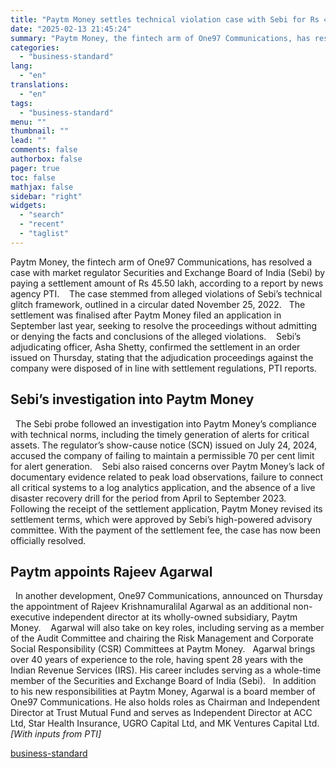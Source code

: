 ```yaml
---
title: "Paytm Money settles technical violation case with Sebi for Rs 45.5 lakh"
date: "2025-02-13 21:45:24"
summary: "Paytm Money, the fintech arm of One97 Communications, has resolved a case with market regulator Securities and Exchange Board of India (Sebi) by paying a settlement amount of Rs 45.50 lakh, according to a report by news agency PTI. The case stemmed from alleged violations of Sebi’s technical glitch framework,..."
categories:
  - "business-standard"
lang:
  - "en"
translations:
  - "en"
tags:
  - "business-standard"
menu: ""
thumbnail: ""
lead: ""
comments: false
authorbox: false
pager: true
toc: false
mathjax: false
sidebar: "right"
widgets:
  - "search"
  - "recent"
  - "taglist"
---
```


Paytm Money, the fintech arm of One97 Communications, has resolved a case with market regulator Securities and Exchange Board of India (Sebi) by paying a settlement amount of Rs 45.50 lakh, according to a report by news agency PTI. 
 
The case stemmed from alleged violations of Sebi’s technical glitch framework, outlined in a circular dated November 25, 2022.
 
The settlement was finalised after Paytm Money filed an application in September last year, seeking to resolve the proceedings without admitting or denying the facts and conclusions of the alleged violations. 
 
Sebi’s adjudicating officer, Asha Shetty, confirmed the settlement in an order issued on Thursday, stating that the adjudication proceedings against the company were disposed of in line with settlement regulations, PTI reports. 
 

Sebi’s investigation into Paytm Money
-------------------------------------

 
The Sebi probe followed an investigation into Paytm Money’s compliance with technical norms, including the timely generation of alerts for critical assets. The regulator’s show-cause notice (SCN) issued on July 24, 2024, accused the company of failing to maintain a permissible 70 per cent limit for alert generation. 
 
Sebi also raised concerns over Paytm Money’s lack of documentary evidence related to peak load observations, failure to connect all critical systems to a log analytics application, and the absence of a live disaster recovery drill for the period from April to September 2023.
 
Following the receipt of the settlement application, Paytm Money revised its settlement terms, which were approved by Sebi’s high-powered advisory committee. With the payment of the settlement fee, the case has now been officially resolved.
 

Paytm appoints Rajeev Agarwal
-----------------------------

 
In another development, One97 Communications, announced on Thursday the appointment of Rajeev Krishnamuralilal Agarwal as an additional non-executive independent director at its wholly-owned subsidiary, Paytm Money. 
 
Agarwal will also take on key roles, including serving as a member of the Audit Committee and chairing the Risk Management and Corporate Social Responsibility (CSR) Committees at Paytm Money.
 
Agarwal brings over 40 years of experience to the role, having spent 28 years with the Indian Revenue Services (IRS). His career includes serving as a whole-time member of the Securities and Exchange Board of India (Sebi).
 
In addition to his new responsibilities at Paytm Money, Agarwal is a board member of One97 Communications. He also holds roles as Chairman and Independent Director at Trust Mutual Fund and serves as Independent Director at ACC Ltd, Star Health Insurance, UGRO Capital Ltd, and MK Ventures Capital Ltd.
 
*[With inputs from PTI]*

[business-standard](https://www.business-standard.com/companies/news/paytm-money-settles-technical-violation-case-with-sebi-for-rs-45-5-lakh-125021301476_1.html)
